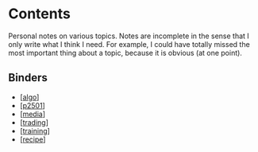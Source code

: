 # Contents
Personal notes on various topics. Notes are incomplete in the sense that I only write what I think I need. For example, I could have totally missed the most important thing about a topic, because it is obvious (at one point).

## Binders
- [[algo]]
- [[p2501]]
- [[media]]
- [[trading]]
- [[training]]
- [[recipe]]

[//begin]: # "Autogenerated link references for markdown compatibility"
[algo]: algo.md "Algorithms"
[p2501]: p2501.md "P2501"
[media]: media.md "Media"
[trading]: trading.md "Trading"
[training]: training.md "Training"
[recipe]: recipe.md "Cook"
[//end]: # "Autogenerated link references"
